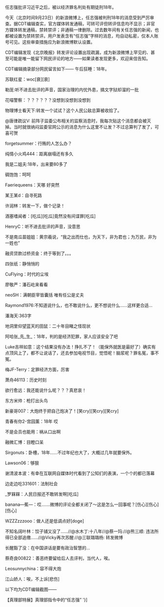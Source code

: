 

任志强批评习近平之后，被以经济罪名判处有期徒刑18年。

今天（北京时间9月23日）的新浪微博上，任志强被判刑18年的消息受到严厉审查。据CDT编辑查实，官方媒体转发通稿，可转可评但转评信息均不显示；非官方媒体转发通稿，禁转禁评；非通稿一律删除。过去数年间有关任志强的新闻，也都被设置为禁转禁评。用户发表含有“任志强”字样的消息，均自动私密，仅本人账号可见。这些审查措施应为新浪微博默认设置。

CDT编辑发现《北京晚报》转发评论设置出现疏漏，成为新浪微博上罕见的、甚至可能是唯一能留下网民评论的地方——如果读者发现更多，欢迎来信告知。

CDT编辑摘录部分网民留言如下—— 午后狂睡：18年。

苏联红星：woc[衰][衰]

勒厐:听不进去批评的声音，国家治理的内忧外患，搞文字狱却溜的一批

花喵警察：？？？？？？没想到没想到没想到

物理博士看天下:转发一个试试？这个人民公敌总算被收拾了。

@唐律疏议V: 前阵子监委公布相关的监察消息时，我每次贴这个消息都会被灭掉。当时就很纳闷监委官网公示的消息为什么这里不让发？不过总算判了发了，可喜可贺

forgetsummer：行贿的人怎么办？

纯情小火鸡444：距离崩塌还有多久

我是二姐夫:18年，出来要80多了

碉饱饱：呵呵

Faeriequeens：天哪 好突然

某王某d：自寻死路

许润林：转发一下，做个记录！

酒塞嗜闻者：[吃瓜][吃瓜]竟然没有间谍罪[吃瓜]

HenryC：听不进去批评的声音，没意思

不是南瓜苗姐姐：黄宗羲说，“我之出而仕也，为天下，非为君也；为万民，非为一姓也”

融资贷款过桥资金：终于等到了。。。

四张纸：静悄悄的

CuFlying：时代的尘埃

廖敬严：潘石屹来看看

neoSH：满朝臣宰皆囊括 唯有任公是丈夫

Raymond1976:不知道说什么，也不敢说什么，更不想说什么&#8230;&#8230;这样更合适&#8230;

潘海天:363字

地洞里仰望蓝天的田鼠：二十年目睹之怪现状

阿哈张_先_生_：18年，判的是经济犯罪，家人应该安全了吧

Luke吉祥如意：这个结果没有办法！挣扎不了！（能保外就医是最好了）确实有点顶风上了，都不让说话了，还去参加电视节目，觉悟呢！脑浆呢？罪名冤，事不冤。

梅JF-Terry：定罪经济方面，厉害

萧舟46113：历史时刻

欲行愈远：我还能说什么呢？？？真悲哀！

东方米帅：枪打出头鸟

新豪哥007：大炮终于把自己炮决了！[笑cry][笑cry][笑cry]

青春有你2-宫园薰：18年 哎

不是会员也能用：祸从口出啊

融微汇博：目瞪口呆

Sirgonuts：卧槽，18年……不过年纪也大了，大概过几年就要保外。

Lawson06：够狠

谢清波本波：有幸在互联网自媒体时代看到了公知们的表演，一个个的都已落幕

边走边吃331601：法制社会

_罗槑槑：人民日报还不敢转发啊[吃瓜]

banana&#8212;蕉&#8212;：哎&#8230;&#8230;.微博的评论全都关闭了～这是怎么一回事呢？[伤心][伤心][伤心]

WZZZzzzooo：做人还是低调点好[doge]

不知名阔叶林：饺子铺又没了……//@水木丁:十八年//@蔡一玛://@熊三顺: 违法所得已全部追缴……//@Vicky再次苏醒://@三联璐璐杨: 转发微博

长醒豁了没：在中国讲话是要有政治智慧的…

蔡奇良00822：善恶终要留给后人去评判，当代人，唉。

Leosunnychina：容不得大炮

江山娇人：唉，不上诉[悲伤] 

以下均为CDT编辑截图——

   【真理部特展】真理部指令中的“任志强” '}]